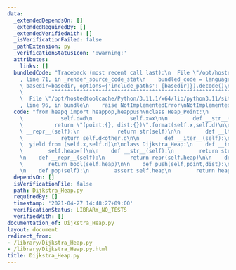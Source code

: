```yaml
---
data:
  _extendedDependsOn: []
  _extendedRequiredBy: []
  _extendedVerifiedWith: []
  _isVerificationFailed: false
  _pathExtension: py
  _verificationStatusIcon: ':warning:'
  attributes:
    links: []
  bundledCode: "Traceback (most recent call last):\n  File \"/opt/hostedtoolcache/Python/3.11.1/x64/lib/python3.11/site-packages/onlinejudge_verify/documentation/build.py\"\
    , line 71, in _render_source_code_stat\n    bundled_code = language.bundle(stat.path,\
    \ basedir=basedir, options={'include_paths': [basedir]}).decode()\n          \
    \         ^^^^^^^^^^^^^^^^^^^^^^^^^^^^^^^^^^^^^^^^^^^^^^^^^^^^^^^^^^^^^^^^^^^^^^^^^^^^^^^^^\n\
    \  File \"/opt/hostedtoolcache/Python/3.11.1/x64/lib/python3.11/site-packages/onlinejudge_verify/languages/python.py\"\
    , line 96, in bundle\n    raise NotImplementedError\nNotImplementedError\n"
  code: "from heapq import heappop,heappush\nclass Heap_Point:\n        def __init__(self,x,d):\n\
    \            self.d=d\n            self.x=x\n\n        def __str__(self):\n  \
    \          return \"(point:{}, dist:{})\".format(self.x,self.d)\n\n        def\
    \ __repr__(self):\n            return str(self)\n\n        def __lt__(self,other):\n\
    \            return self.d<other.d\n\n        def __iter__(self):\n          \
    \  yield from (self.x,self.d)\n\nclass Dijkstra_Heap:\n    def __init__(self):\n\
    \        self.heap=[]\n\n    def __str__(self):\n        return str(self.heap)\n\
    \n    def __repr__(self):\n        return repr(self.heap)\n\n    def __bool__(self):\n\
    \        return bool(self.heap)\n\n    def push(self,point,dist):\n        heappush(self.heap,Heap_Point(point,dist))\n\
    \n    def pop(self):\n        assert self.heap\n        return heappop(self.heap)\n"
  dependsOn: []
  isVerificationFile: false
  path: Dijkstra_Heap.py
  requiredBy: []
  timestamp: '2021-04-27 14:48:27+09:00'
  verificationStatus: LIBRARY_NO_TESTS
  verifiedWith: []
documentation_of: Dijkstra_Heap.py
layout: document
redirect_from:
- /library/Dijkstra_Heap.py
- /library/Dijkstra_Heap.py.html
title: Dijkstra_Heap.py
---
```

